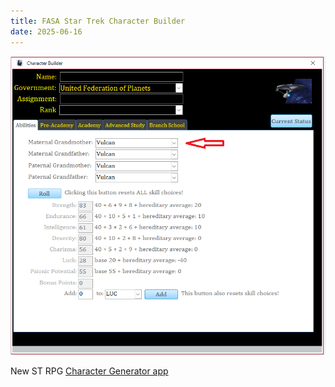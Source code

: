 ```yaml
---
title: FASA Star Trek Character Builder
date: 2025-06-16
---
```

![FASA Star Trek Character Builder](/images/character-gen.webp)

New ST RPG [Character Generator app](https://gsllcblog.com/2025/06/12/hereigoagainfasastartrekcharacterbuilder/) 